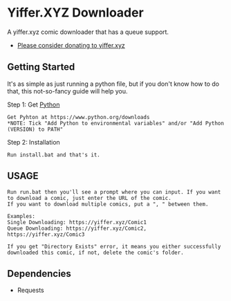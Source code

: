 # Yiffer.XYZ Downloader
A yiffer.xyz comic downloader that has a queue support.

* [Please consider donating to yiffer.xyz](https://yiffer.xyz/donate)
## Getting Started
It's as simple as just running a python file, but if you don't know how to do that, this not-so-fancy guide will help you.

Step 1: Get [Python](https://www.python.org/downloads)
```
Get Pyhton at https://www.python.org/downloads
*NOTE: Tick "Add Python to environmental variables" and/or "Add Python (VERSION) to PATH"
```
Step 2: Installation
```
Run install.bat and that's it.
```
## USAGE
```
Run run.bat then you'll see a prompt where you can input. If you want to download a comic, just enter the URL of the comic.
If you want to download multiple comics, put a ", " between them.

Examples:
Single Downloading: https://yiffer.xyz/Comic1
Queue Downloading: https://yiffer.xyz/Comic2, https://yiffer.xyz/Comic3

If you get "Directory Exists" error, it means you either successfully downloaded this comic, if not, delete the comic's folder.
```

## Dependencies
* Requests
